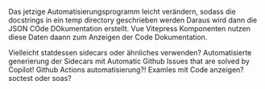 Das jetzige Automatisierungsprogramm leicht verändern, sodass die docstrings in ein temp directory geschrieben werden
Daraus wird dann die JSON COde DOkumentation erstellt. Vue Vitepress Komponenten nutzen diese Daten daann zum Anzeigen
der Code Dokumentation.

Vielleicht statdessen sidecars oder ähnliches verwenden? Automatisierte generierung der Sidecars
mit Automatic Github Issues that are solved by  Copilot!
Github Actions automatisierung?!
Examles mit Code anzeigen? soctest oder soas?